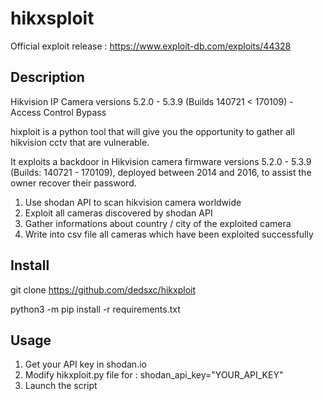 # hikxsploit

Official exploit release : https://www.exploit-db.com/exploits/44328

## Description
Hikvision IP Camera versions 5.2.0 - 5.3.9 (Builds 140721 < 170109) - Access Control Bypass

hixploit is a python tool that will give you the opportunity to gather all hikvision cctv that are vulnerable. 

It exploits a backdoor in Hikvision camera firmware versions 5.2.0 - 5.3.9 (Builds: 140721 - 170109), deployed between 2014 and 2016, to assist the owner recover their password.

1. Use shodan API to scan hikvision camera worldwide
2. Exploit all cameras discovered by shodan API
3. Gather informations about country / city of the exploited camera
5. Write into csv file all cameras which have been exploited successfully

## Install
git clone https://github.com/dedsxc/hikxploit

python3 -m pip install -r requirements.txt

## Usage
1. Get your API key in shodan.io
2. Modify hikxploit.py file for : shodan_api_key="YOUR_API_KEY"
3. Launch the script
